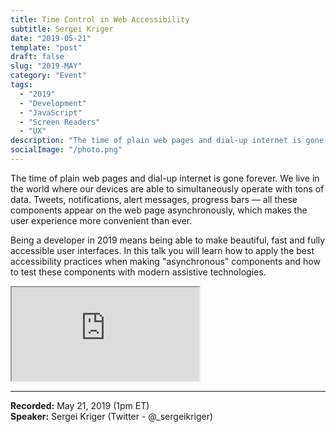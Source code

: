 ```yaml
---
title: Time Control in Web Accessibility
subtitle: Sergei Kriger
date: "2019-05-21"
template: "post"
draft: false
slug: "2019-MAY"
category: "Event"
tags:
  - "2019"
  - "Development"
  - "JavaScript"
  - "Screen Readers"
  - "UX"
description: "The time of plain web pages and dial-up internet is gone forever. We live in the world where our devices are able to simultaneously operate with tons of data. Tweets, notifications, alert messages, progress bars — all these components appear on the web page asynchronously, which makes the user experience more convenient than ever."
socialImage: "/photo.png"
---
```

The time of plain web pages and dial-up internet is gone forever. We live in the world where our devices are able to simultaneously operate with tons of data. Tweets, notifications, alert messages, progress bars — all these components appear on the web page asynchronously, which makes the user experience more convenient than ever.

Being a developer in 2019 means being able to make beautiful, fast and fully accessible user interfaces. In this talk you will learn how to apply the best accessibility practices when making "asynchronous" components and how to test these components with modern assistive technologies.

<iframe title="Time Control in Web Accessibility - Sergei Kriger" src="https://www.youtube.com/embed/LAon5dXO8NY" allow="accelerometer; autoplay; encrypted-media; gyroscope; picture-in-picture" allowfullscreen></iframe>

-----
<b>Recorded:</b> May 21, 2019 (1pm ET)<br>
<b>Speaker:</b> Sergei Kriger (Twitter - @_sergeikriger)